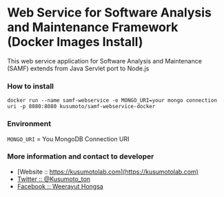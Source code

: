 # Web Service for Software Analysis and Maintenance Framework (Docker Images Install)

This web service application for Software Analysis and Maintenance (SAMF) extends from Java Servlet port to Node.js 

### How to install
```
docker run --name samf-webservice -e MONGO_URI=your mongo connection uri -p 8080:8080 kusumoto/samf-webservice-docker
```
### Environment
```MONGO_URI``` = You MongoDB Connection URI

### More information and contact to developer
* [Website :: https://kusumotolab.com](https://kusumotolab.com)
* [Twitter :: @Kusumoto_ton](https://twtter.com/kusumoto_ton)
* [Facebook :: Weerayut Hongsa](https://facebook.com/Azerdar.t.Kusumoto)


